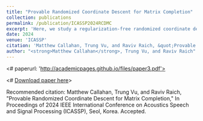 ```yaml
---
title: "Provable Randomized Coordinate Descent for Matrix Completion"
collection: publications
permalink: /publication/ICASSP2024RCDMC
excerpt: 'Here, we study a regularization-free randomized coordinate descent method that uses an efficient periodic refactorization to guarantee a linear convergence rate.'
date: 2024
venue: 'ICASSP'
citation: 'Matthew Callahan, Trung Vu, and Raviv Raich, &quot;Provable Randomized Coordinate Descent for Matrix Completion,&quot; In Proceedings of 2024 IEEE International Conference on Acoustics Speech and Signal Processing (ICASSP), Seol, Korea. Accepted.'
author: "<strong>Matthew Callahan</strong>, Trung Vu, and Raviv Raich" 
---
```


<# paperurl: 'http://academicpages.github.io/files/paper3.pdf'>

<# [Download paper here](http://academicpages.github.io/files/paper3.pdf)>

Recommended citation: Matthew Callahan, Trung Vu, and Raviv Raich, &quot;Provable Randomized Coordinate Descent for Matrix Completion,&quot; In Proceedings of 2024 IEEE International Conference on Acoustics Speech and Signal Processing (ICASSP), Seol, Korea. Accepted.
